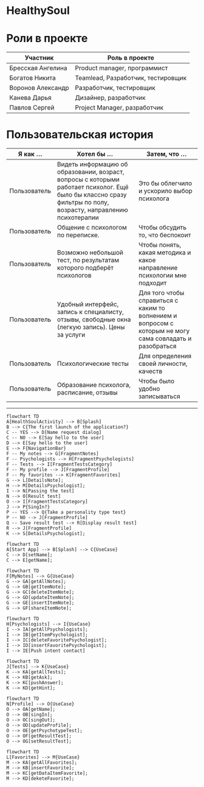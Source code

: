 # HealthySoul

# Роли в проекте
Участник|Роль в проекте
---|---
Бресская Ангелина| Product manager, программист
Богатов Никита| Teamlead, Разработчик, тестировщик
Воронов Александр| Разработчик, тестировщик
Канева Дарья| Дизайнер, разработчик
Павлов Сергей| Project Manager, разработчик

# Пользовательская история
Я как …| Хотел бы …|Затем, что …
---|---|---
Пользователь|Видеть информацию об образовании, возраст, вопросы с которыми работает психолог. Ещё было бы классно сразу фильтры по полу, возрасту, направлению психотерапии|Это бы облегчило и ускорило выбор психолога
Пользователь|Общение с психологом по переписке.|Чтобы обсудить то, что беспокоит
Пользователь|Возможно небольшой тест, по результатам которого подберёт психологов|Чтобы понять, какая методика и какое направление психологии мне подходит
Пользователь|Удобный интерфейс, запись к специалисту, отзывы, свободные окна (легкую запись). Цены за услуги|Для того чтобы справиться с каким то волнением и вопросом с которым не могу сама совладать и разобраться
Пользователь|Психологические тесты|Для определения своей личности, качеств
Пользователь|Образование психолога, расписание, отзывы|Чтобы было удобно записываться

______________________________________________________________________________

```mermaid
flowchart TD
A[HealthSoulActivity] --> B[Splash]
B --> C{The first launch of the application?}
C -- YES --> D[Name request dialog]
C -- NO --> E[Say hello to the user]
D --> E[Say hello to the user]
E --> F{NavigationBar}
F -- My notes --> G[FragmentNotes]
F -- Psychologists --> H[FragmentPsychologists]
F -- Tests --> I[FragmentTestsCategory]
F -- My profile --> J[FragmentProfile]
F -- My favorites --> K[FragmentFavorites]
G --> L[DetailsNote];
H --> M[DetailsPsychologist];
I --> N[Passing the test]
N --> O[Result test]
O --> I[FragmentTestsCategory]
J --> P{SingIn?}
P -- YES --> Q{Take a personality type test}
P -- NO --> J[FragmentProfile]
Q -- Save result test --> R[Display result test]
R --> J[FragmentProfile]
K --> S[DetailsPsychologist];
```

```mermaid
flowchart TD
A[Start App] --> B[Splash] --> C{UseCase}
C --> D[setName];
C --> E[getName];
```

```mermaid
flowchart TD
F[MyNotes] --> G{UseCase}
G --> GA[getAllNotes];
G --> GB[getItemNote];
G --> GC[deleteItemNote];
G --> GD[updateItemNote];
G --> GE[insertItemNote];
G --> GF[shareItemNote];
```

```mermaid
flowchart TD
H[Psychologists] --> I{UseCase}
I --> IA[getAllPsychologists];
I --> IB[getItemPsychologist];
I --> IC[deleteFavoritePsychologist];
I --> ID[insertFavoritePsychologist];
I --> IE[Push intent contact]
```

```mermaid
flowchart TD
J[Tests] --> K{UseCase}
K --> KA[getAllTests];
K --> KB[getAsk];
K --> KC[pushAnswer];
K --> KD[getHint];
```

```mermaid
flowchart TD
N[Profile] --> O{UseCase}
O --> OA[getName];
O --> OB[singIn];
O --> OC[singOut];
O --> OD[updateProfile];
O --> OE[getPsychotypeTest];
O --> OF[getResultTest];
O --> OG[setResultTest];
```

```mermaid
flowchart TD
L[Favorites] --> M{UseCase}
M --> KA[getAllFavorites];
M --> KB[insertFavorite];
M --> KC[getDataItemFavorite];
M --> KD[deketeFavorite];
```
